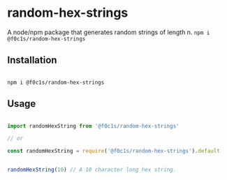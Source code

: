 # random-hex-strings

A node/npm package that generates random strings of length n. `npm i @f0c1s/random-hex-strings`

## Installation

```shell

npm i @f0c1s/random-hex-strings

```

## Usage

```javascript

import randomHexString from '@f0c1s/random-hex-strings'

// or

const randomHexString = require('@f0c1s/random-hex-strings').default


randomHexString(10) // A 10 character long hex string.

```
